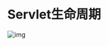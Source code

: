 # Servlet生命周期

![img](https://uploadfiles.nowcoder.com/images/20170823/3252049_1503478423363_D9B23E5A78E8071F0BB0D7E0E456058E)